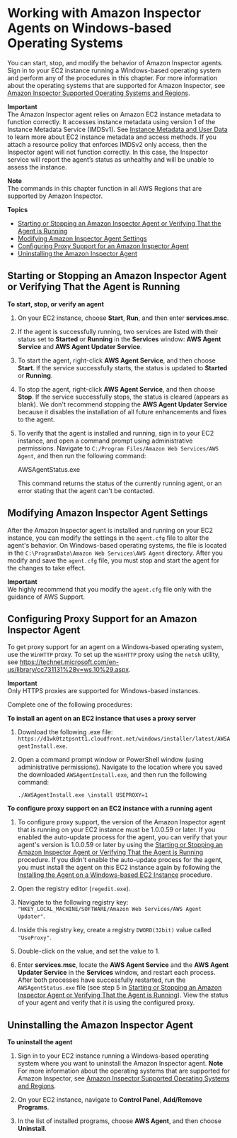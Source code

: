# Working with Amazon Inspector Agents on Windows\-based Operating Systems<a name="inspector_agents-on-win"></a>

You can start, stop, and modify the behavior of Amazon Inspector agents\. Sign in to your EC2 instance running a Windows\-based operating system and perform any of the procedures in this chapter\. For more information about the operating systems that are supported for Amazon Inspector, see [Amazon Inspector Supported Operating Systems and Regions](inspector_supported_os_regions.md)\.

**Important**  
The Amazon Inspector agent relies on Amazon EC2 instance metadata to function correctly\. It accesses instance metadata using version 1 of the Instance Metadata Service \(IMDSv1\)\. See [Instance Metadata and User Data](https://docs.aws.amazon.com/AWSEC2/latest/UserGuide/ec2-instance-metadata.html) to learn more about EC2 instance metadata and access methods\. If you attach a resource policy that enforces IMDSv2 only access, then the Inspector agent will not function correctly\. In this case, the Inspector service will report the agent’s status as unhealthy and will be unable to assess the instance\.

**Note**  
The commands in this chapter function in all AWS Regions that are supported by Amazon Inspector\.

**Topics**
+ [Starting or Stopping an Amazon Inspector Agent or Verifying That the Agent is Running](#stop-start-windows)
+ [Modifying Amazon Inspector Agent Settings](#inspector-agent-modify-settings)
+ [Configuring Proxy Support for an Amazon Inspector Agent](#inspector-agent-proxy)
+ [Uninstalling the Amazon Inspector Agent](#uninstall-windows)

## Starting or Stopping an Amazon Inspector Agent or Verifying That the Agent is Running<a name="stop-start-windows"></a>

**To start, stop, or verify an agent**

1. On your EC2 instance, choose **Start**, **Run**, and then enter **services\.msc**\.

1. If the agent is successfully running, two services are listed with their status set to **Started** or **Running** in the **Services** window: **AWS Agent Service** and **AWS Agent Updater Service**\.

1. To start the agent, right\-click **AWS Agent Service**, and then choose **Start**\. If the service successfully starts, the status is updated to **Started** or **Running**\.

1. To stop the agent, right\-click **AWS Agent Service**, and then choose **Stop**\. If the service successfully stops, the status is cleared \(appears as blank\)\. We don't recommend stopping the **AWS Agent Updater Service** because it disables the installation of all future enhancements and fixes to the agent\.

1. To verify that the agent is installed and running, sign in to your EC2 instance, and open a command prompt using administrative permissions\. Navigate to `C:/Program Files/Amazon Web Services/AWS Agent`, and then run the following command:

   AWSAgentStatus\.exe

   This command returns the status of the currently running agent, or an error stating that the agent can't be contacted\.

## Modifying Amazon Inspector Agent Settings<a name="inspector-agent-modify-settings"></a>

After the Amazon Inspector agent is installed and running on your EC2 instance, you can modify the settings in the `agent.cfg` file to alter the agent's behavior\. On Windows\-based operating systems, the file is located in the `C:\ProgramData\Amazon Web Services\AWS Agent` directory\. After you modify and save the `agent.cfg` file, you must stop and start the agent for the changes to take effect\.

**Important**  
We highly recommend that you modify the `agent.cfg` file only with the guidance of AWS Support\.

## Configuring Proxy Support for an Amazon Inspector Agent<a name="inspector-agent-proxy"></a>

To get proxy support for an agent on a Windows\-based operating system, use the `WinHTTP` proxy\. To set up the `WinHTTP` proxy using the `netsh` utility, see [https://technet\.microsoft\.com/en\-us/library/cc731131%28v=ws\.10%29\.aspx](https://technet.microsoft.com/en-us/library/cc731131%28v=ws.10%29.aspx)\.

**Important**  
Only HTTPS proxies are supported for Windows\-based instances\.

Complete one of the following procedures:

**To install an agent on an EC2 instance that uses a proxy server**

1. Download the following \.exe file: `https://d1wk0tztpsntt1.cloudfront.net/windows/installer/latest/AWSAgentInstall.exe`\.

1. Open a command prompt window or PowerShell window \(using administrative permissions\)\. Navigate to the location where you saved the downloaded `AWSAgentInstall.exe`, and then run the following command:

   `./AWSAgentInstall.exe \install USEPROXY=1`

**To configure proxy support on an EC2 instance with a running agent**

1. To configure proxy support, the version of the Amazon Inspector agent that is running on your EC2 instance must be 1\.0\.0\.59 or later\. If you enabled the auto\-update process for the agent, you can verify that your agent's version is 1\.0\.0\.59 or later by using the [Starting or Stopping an Amazon Inspector Agent or Verifying That the Agent is Running](#stop-start-windows) procedure\. If you didn't enable the auto\-update process for the agent, you must install the agent on this EC2 instance again by following the [Installing the Agent on a Windows\-based EC2 Instance](inspector_installing-uninstalling-agents.md#install-windows) procedure\.

1. Open the registry editor \(`regedit.exe`\)\.

1. Navigate to the following registry key: `"HKEY_LOCAL_MACHINE/SOFTWARE/Amazon Web Services/AWS Agent Updater"`\.

1. Inside this registry key, create a registry `DWORD(32bit)` value called `"UseProxy"`\.

1. Double\-click on the value, and set the value to 1\.

1. Enter **services\.msc**, locate the **AWS Agent Service** and the **AWS Agent Updater Service** in the **Services** window, and restart each process\. After both processes have successfully restarted, run the `AWSAgentStatus.exe` file \(see step 5 in [Starting or Stopping an Amazon Inspector Agent or Verifying That the Agent is Running](#stop-start-windows)\)\. View the status of your agent and verify that it is using the configured proxy\.

## Uninstalling the Amazon Inspector Agent<a name="uninstall-windows"></a>

**To uninstall the agent**

1. Sign in to your EC2 instance running a Windows\-based operating system where you want to uninstall the Amazon Inspector agent\.
**Note**  
For more information about the operating systems that are supported for Amazon Inspector, see [Amazon Inspector Supported Operating Systems and Regions](inspector_supported_os_regions.md)\.

1. On your EC2 instance, navigate to **Control Panel**, **Add/Remove Programs**\.

1. In the list of installed programs, choose **AWS Agent**, and then choose **Uninstall**\.